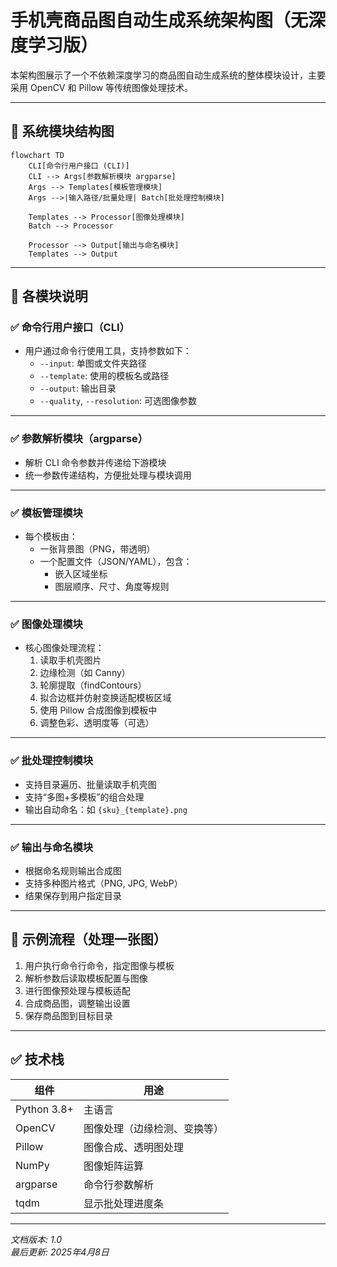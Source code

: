
# 手机壳商品图自动生成系统架构图（无深度学习版）

本架构图展示了一个不依赖深度学习的商品图自动生成系统的整体模块设计，主要采用 OpenCV 和 Pillow 等传统图像处理技术。

---

## 🧩 系统模块结构图

```mermaid
flowchart TD
    CLI[命令行用户接口 (CLI)]
    CLI --> Args[参数解析模块 argparse]
    Args --> Templates[模板管理模块]
    Args -->|输入路径/批量处理| Batch[批处理控制模块]

    Templates --> Processor[图像处理模块]
    Batch --> Processor

    Processor --> Output[输出与命名模块]
    Templates --> Output
```

---

## 🧰 各模块说明

### ✅ 命令行用户接口（CLI）
- 用户通过命令行使用工具，支持参数如下：
  - `--input`: 单图或文件夹路径
  - `--template`: 使用的模板名或路径
  - `--output`: 输出目录
  - `--quality`, `--resolution`: 可选图像参数

---

### ✅ 参数解析模块（argparse）
- 解析 CLI 命令参数并传递给下游模块
- 统一参数传递结构，方便批处理与模块调用

---

### ✅ 模板管理模块
- 每个模板由：
  - 一张背景图（PNG，带透明）
  - 一个配置文件（JSON/YAML），包含：
    - 嵌入区域坐标
    - 图层顺序、尺寸、角度等规则

---

### ✅ 图像处理模块
- 核心图像处理流程：
  1. 读取手机壳图片
  2. 边缘检测（如 Canny）
  3. 轮廓提取（findContours）
  4. 拟合边框并仿射变换适配模板区域
  5. 使用 Pillow 合成图像到模板中
  6. 调整色彩、透明度等（可选）

---

### ✅ 批处理控制模块
- 支持目录遍历、批量读取手机壳图
- 支持“多图+多模板”的组合处理
- 输出自动命名：如 `{sku}_{template}.png`

---

### ✅ 输出与命名模块
- 根据命名规则输出合成图
- 支持多种图片格式（PNG, JPG, WebP）
- 结果保存到用户指定目录

---

## 🔄 示例流程（处理一张图）

1. 用户执行命令行命令，指定图像与模板
2. 解析参数后读取模板配置与图像
3. 进行图像预处理与模板适配
4. 合成商品图，调整输出设置
5. 保存商品图到目标目录

---

## ✅ 技术栈

| 组件       | 用途           |
|------------|----------------|
| Python 3.8+ | 主语言         |
| OpenCV      | 图像处理（边缘检测、变换等） |
| Pillow      | 图像合成、透明图处理        |
| NumPy       | 图像矩阵运算            |
| argparse    | 命令行参数解析          |
| tqdm        | 显示批处理进度条        |

---

*文档版本: 1.0*  
*最后更新: 2025年4月8日*
